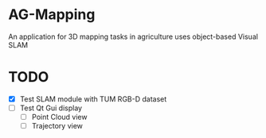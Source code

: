 # AG-Mapping
An application for 3D mapping tasks in agriculture uses object-based Visual SLAM 

# TODO

- [x] Test SLAM module with TUM RGB-D dataset
- [ ] Test Qt Gui display
    - [ ] Point Cloud view
    - [ ] Trajectory view
